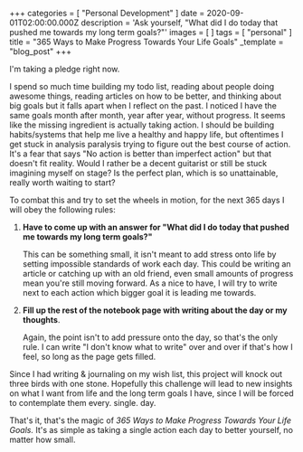 +++
categories = [ "Personal Development" ]
date = 2020-09-01T02:00:00.000Z
description = 'Ask yourself, "What did I do today that pushed me towards my long term goals?"'
images = [ ]
tags = [ "personal" ]
title = "365 Ways to Make Progress Towards Your Life Goals"
_template = "blog_post"
+++

I'm taking a pledge right now. 

I spend so much time building my todo list, reading about people doing awesome things, reading articles on how to be better, and thinking about big goals but it falls apart when I reflect on the past. I noticed I have the same goals month after month, year after year, without progress. It seems like the missing ingredient is actually taking action. I should be building habits/systems that help me live a healthy and happy life, but oftentimes I get stuck in analysis paralysis trying to figure out the best course of action. It's a fear that says "No action is better than imperfect action" but that doesn't fit reality. Would I rather be a decent guitarist or still be stuck imagining myself on stage? Is the perfect plan, which is so unattainable, really worth waiting to start?

To combat this and try to set the wheels in motion, for the next 365 days I will obey the following rules:

1. **Have to come up with an answer for "What did I do today that pushed me towards my long term goals?"**

   This can be something small, it isn't meant to add stress onto life by setting impossible standards of work each day. This could be writing an article or catching up with an old friend, even small amounts of progress mean you're still moving forward. As a nice to have, I will try to write next to each action which bigger goal it is leading me towards.
2. **Fill up the rest of the notebook page with writing about the day or my thoughts**.

   Again, the point isn't to add pressure onto the day, so that's the only rule. I can write "I don't know what to write" over and over if that's how I feel, so long as the page gets filled. 

Since I had writing & journaling on my wish list, this project will knock out three birds with one stone. Hopefully this challenge will lead to new insights on what I want from life and the long term goals I have, since I will be forced to contemplate them every. single. day.

That's it, that's the magic of _365 Ways to Make Progress Towards Your Life Goals._ It's as simple as taking a single action each day to better yourself, no matter how small.
